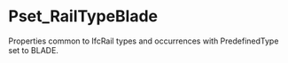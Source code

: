 # Pset_RailTypeBlade

Properties common to IfcRail types and occurrences with PredefinedType set to BLADE.
